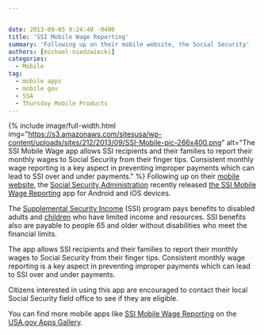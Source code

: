 ```yaml
---


date: 2013-09-05 9:24:40 -0400
title: 'SSI Mobile Wage Reporting'
summary: 'Following up on their mobile website, the Social Security'
authors: [michael-niedzwiecki]
categories:
  - Mobile
tag:
  - mobile apps
  - mobile gov
  - SSA
  - Thursday Mobile Products
---
```


{% include image/full-width.html img="https://s3.amazonaws.com/sitesusa/wp-content/uploads/sites/212/2013/09/SSI-Mobile-pic-266x400.png" alt="The SSI Mobile Wage app allows SSI recipients and their families to report their monthly wages to Social Security from their finger tips. Consistent monthly wage reporting is a key aspect in preventing improper payments which can lead to SSI over and under payments." %}
Following up on their [mobile website](https://www.WHATEVER/2013/05/30/social-securitys-mobile-website/ "Social Security’s  Mobile Website"), the [Social Security Administration](http://www.ssa.gov/) recently released [the SSI Mobile Wage Reporting](http://apps.usa.gov/ssi-mobile-wage-reporting.shtml) app for Android and iOS devices.

The [Supplemental Security Income](http://www.ssa.gov/pubs/EN-05-11000.pdf) (SSI) program pays benefits to disabled adults and [children](http://www.ssa.gov/pubs/EN-05-10026.pdf) who have limited income and resources. SSI benefits also are payable to people 65 and older without disabilities who meet the financial limits.

The app allows SSI recipients and their families to report their monthly wages to Social Security from their finger tips. Consistent monthly wage reporting is a key aspect in preventing improper payments which can lead to SSI over and under payments.

Citizens interested in using this app are encouraged to contact their local Social Security field office to see if they are eligible.

You can find more mobile apps like [SSI Mobile Wage Reporting](http://apps.usa.gov/ssi-mobile-wage-reporting.shtml) on the [USA.gov Apps Gallery](http://apps.usa.gov/).